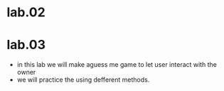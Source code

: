 # lab.02
# lab.03

* in this lab we will make aguess me game to let user interact with the owner
* we will practice the using defferent methods.


